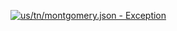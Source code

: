 [![us/tn/montgomery.json - Exception](https://img.shields.io/badge/us/tn/montgomery.json-Exception-red)](https://github.com/openaddresses/openaddresses/tree/master/sources/us/tn/montgomery.json)